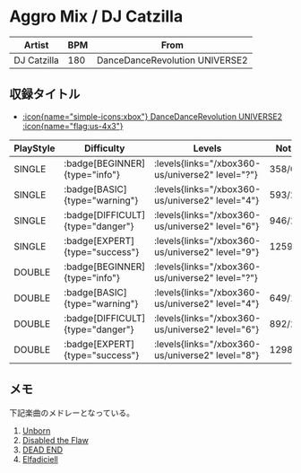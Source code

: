 # Aggro Mix / DJ Catzilla

|Artist|BPM|From|
|------|---|----|
|DJ Catzilla|180|DanceDanceRevolution UNIVERSE2|

## 収録タイトル

- [:icon{name="simple-icons:xbox"} DanceDanceRevolution UNIVERSE2 :icon{name="flag:us-4x3"}](/xbox360-us/universe2)

|PlayStyle|Difficulty|Levels|Notes|Movie|
|---------|----------|------|-----|-----|
|SINGLE| :badge[BEGINNER]{type="info"}| :levels{links="/xbox360-us/universe2" level="?"}|358/0||
|SINGLE| :badge[BASIC]{type="warning"}| :levels{links="/xbox360-us/universe2" level="4"}|593/22||
|SINGLE| :badge[DIFFICULT]{type="danger"}| :levels{links="/xbox360-us/universe2" level="6"}|946/21||
|SINGLE| :badge[EXPERT]{type="success"}| :levels{links="/xbox360-us/universe2" level="9"}|1259/55||
|DOUBLE| :badge[BEGINNER]{type="info"}| :levels{links="/xbox360-us/universe2" level="?"}|||
|DOUBLE| :badge[BASIC]{type="warning"}| :levels{links="/xbox360-us/universe2" level="4"}|649/16||
|DOUBLE| :badge[DIFFICULT]{type="danger"}| :levels{links="/xbox360-us/universe2" level="6"}|892/29||
|DOUBLE| :badge[EXPERT]{type="success"}| :levels{links="/xbox360-us/universe2" level="8"}|1298/58||

## メモ

下記楽曲のメドレーとなっている。

1. [Unborn](/xbox360-us/universe2/unborn)
1. [Disabled the Flaw](/xbox360-us/universe2/disabled-the-flaw)
1. [DEAD END](/playstation-jp/3rd/dead-end)
1. [Elfadiciell](/xbox360-us/universe2/elfadiciell)
